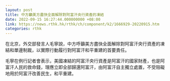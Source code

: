 ```yaml
---
layout: post
title: 中方籲美方盡快全面解除對阿富汗央行資產的凍結
date: 2022-09-15 16:27:44.000000000 +08:00
link: https://news.rthk.hk/rthk/ch/component/k2/1666929-20220915.htm
categories: rthk
---
```


在北京，外交部發言人毛寧說，中方呼籲美方盡快全面解除對阿富汗央行資產的凍結和單邊制裁，以實際行動履行對阿富汗和平重建的首要責任。

毛寧在例行記者會表示，美國凍結的阿富汗央行資產是阿富汗的國家財產，也是阿富汗人民的救命錢，理應立即全部歸還阿富汗，由阿富汗自主獨立處置，不受阻礙地用於阿富汗改善民生，和平重建。
